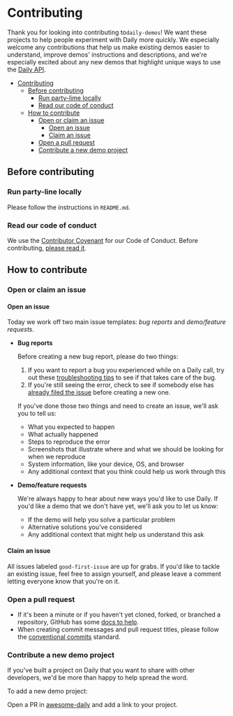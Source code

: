 # Contributing

Thank you for looking into contributing to`daily-demos`! We want these projects to help people experiment with Daily more quickly. We especially welcome any contributions that help us make existing demos easier to understand, improve demos' instructions and descriptions, and we're especially excited about any new demos that highlight unique ways to use the [Daily API](https://docs.daily.co/reference).

- [Contributing](#contributing)
  - [Before contributing](#before-contributing)
    - [Run party-lime locally](#run-party-lime-locally)
    - [Read our code of conduct](#read-our-code-of-conduct)
  - [How to contribute](#how-to-contribute)
    - [Open or claim an issue](#open-or-claim-an-issue)
      - [Open an issue](#open-an-issue)
      - [Claim an issue](#claim-an-issue)
    - [Open a pull request](#open-a-pull-request)
    - [Contribute a new demo project](#contribute-a-new-demo-project)

## Before contributing

### Run party-line locally

Please follow the instructions in `README.md`.

### Read our code of conduct

We use the [Contributor Covenant](https://www.contributor-covenant.org/) for our Code of Conduct. Before contributing, [please read it](CODE_OF_CONDUCT.md).

## How to contribute

### Open or claim an issue

#### Open an issue

Today we work off two main issue templates: _bug reports_ and _demo/feature requests_.

- **Bug reports**

  Before creating a new bug report, please do two things:

  1. If you want to report a bug you experienced while on a Daily call, try out these [troubleshooting tips](https://help.daily.co/en/articles/2303117-top-troubleshooting-tips) to see if that takes care of the bug.
  2. If you're still seeing the error, check to see if somebody else has [already filed the issue](https://github.com/daily-demos/party-line/issues) before creating a new one.

  If you've done those two things and need to create an issue, we'll ask you to tell us:

  - What you expected to happen
  - What actually happened
  - Steps to reproduce the error
  - Screenshots that illustrate where and what we should be looking for when we reproduce
  - System information, like your device, OS, and browser
  - Any additional context that you think could help us work through this

- **Demo/feature requests**

  We're always happy to hear about new ways you'd like to use Daily. If you'd like a demo that we don't have yet, we'll ask you to let us know:

  - If the demo will help you solve a particular problem
  - Alternative solutions you've considered
  - Any additional context that might help us understand this ask

#### Claim an issue

All issues labeled `good-first-issue` are up for grabs. If you'd like to tackle an existing issue, feel free to assign yourself, and please leave a comment letting everyone know that you're on it.

### Open a pull request

- If it's been a minute or if you haven't yet cloned, forked, or branched a repository, GitHub has some [docs to help](https://docs.github.com/en/github/collaborating-with-issues-and-pull-requests).
- When creating commit messages and pull request titles, please follow the [conventional commits](https://www.conventionalcommits.org/en/v1.0.0/) standard.

### Contribute a new demo project

If you've built a project on Daily that you want to share with other developers, we'd be more than happy to help spread the word.

To add a new demo project:

Open a PR in [awesome-daily](https://github.com/daily-demos/awesome-daily) and add a link to your project.
